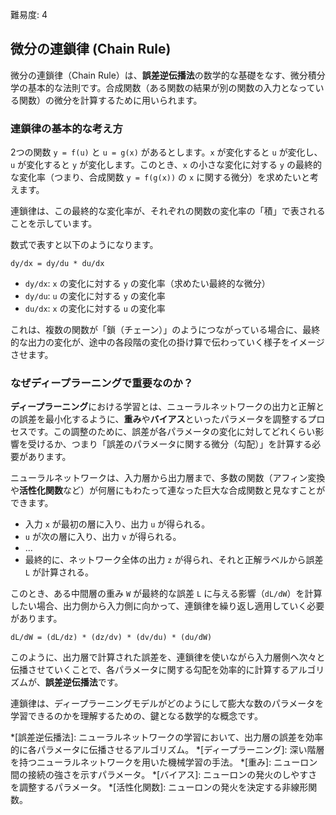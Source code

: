 難易度: 4

## 微分の連鎖律 (Chain Rule)

微分の連鎖律（Chain Rule）は、**誤差逆伝播法**の数学的な基礎をなす、微分積分学の基本的な法則です。合成関数（ある関数の結果が別の関数の入力となっている関数）の微分を計算するために用いられます。

### 連鎖律の基本的な考え方

2つの関数 `y = f(u)` と `u = g(x)` があるとします。`x` が変化すると `u` が変化し、`u` が変化すると `y` が変化します。このとき、`x` の小さな変化に対する `y` の最終的な変化率（つまり、合成関数 `y = f(g(x))` の `x` に関する微分）を求めたいと考えます。

連鎖律は、この最終的な変化率が、それぞれの関数の変化率の「積」で表されることを示しています。

数式で表すと以下のようになります。

`dy/dx = dy/du * du/dx`

-   `dy/dx`: `x` の変化に対する `y` の変化率（求めたい最終的な微分）
-   `dy/du`: `u` の変化に対する `y` の変化率
-   `du/dx`: `x` の変化に対する `u` の変化率

これは、複数の関数が「鎖（チェーン）」のようにつながっている場合に、最終的な出力の変化が、途中の各段階の変化の掛け算で伝わっていく様子をイメージさせます。

### なぜディープラーニングで重要なのか？

**ディープラーニング**における学習とは、ニューラルネットワークの出力と正解との誤差を最小化するように、**重み**や**バイアス**といったパラメータを調整するプロセスです。この調整のために、誤差が各パラメータの変化に対してどれくらい影響を受けるか、つまり「誤差のパラメータに関する微分（勾配）」を計算する必要があります。

ニューラルネットワークは、入力層から出力層まで、多数の関数（アフィン変換や**活性化関数**など）が何層にもわたって連なった巨大な合成関数と見なすことができます。

-   入力 `x` が最初の層に入り、出力 `u` が得られる。
-   `u` が次の層に入り、出力 `v` が得られる。
-   ...
-   最終的に、ネットワーク全体の出力 `z` が得られ、それと正解ラベルから誤差 `L` が計算される。

このとき、ある中間層の重み `W` が最終的な誤差 `L` に与える影響（`dL/dW`）を計算したい場合、出力側から入力側に向かって、連鎖律を繰り返し適用していく必要があります。

`dL/dW = (dL/dz) * (dz/dv) * (dv/du) * (du/dW)`

このように、出力層で計算された誤差を、連鎖律を使いながら入力層側へ次々と伝播させていくことで、各パラメータに関する勾配を効率的に計算するアルゴリズムが、**誤差逆伝播法**です。

連鎖律は、ディープラーニングモデルがどのようにして膨大な数のパラメータを学習できるのかを理解するための、鍵となる数学的な概念です。

*[誤差逆伝播法]: ニューラルネットワークの学習において、出力層の誤差を効率的に各パラメータに伝播させるアルゴリズム。
*[ディープラーニング]: 深い階層を持つニューラルネットワークを用いた機械学習の手法。
*[重み]: ニューロン間の接続の強さを示すパラメータ。
*[バイアス]: ニューロンの発火のしやすさを調整するパラメータ。
*[活性化関数]: ニューロンの発火を決定する非線形関数。
